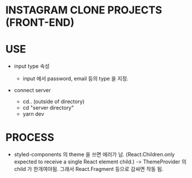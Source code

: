 # INSTAGRAM CLONE PROJECTS (FRONT-END)

# USE

- input type 속성

  - input 에서 password, email 등의 type 을 지정.

- connect server
  - cd.. (outside of directory)
  - cd "server directory"
  - yarn dev

# PROCESS

- styled-components 의 theme 을 쓰면 에러가 남. (React.Children.only expected to receive a single React element child.)
  -> ThemeProvider 의 child 가 한개여야됨. 그래서 React.Fragment 등으로 감싸면 작동 됨.
